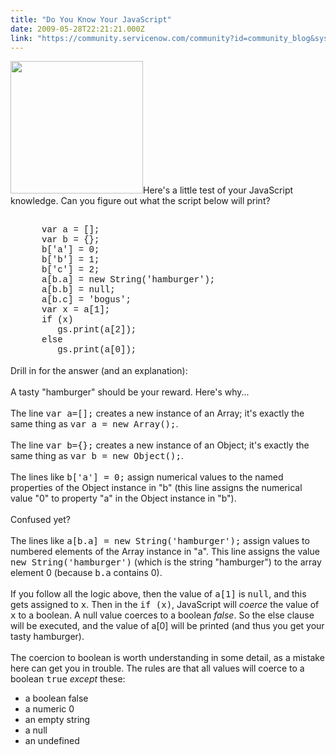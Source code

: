 ```yaml
---
title: "Do You Know Your JavaScript"
date: 2009-05-28T22:21:21.000Z
link: "https://community.servicenow.com/community?id=community_blog&sys_id=55bd6aa9dbd0dbc01dcaf3231f961900"
---
```

<p><img __jive_id="6655" alt="" class="jive-image" src="imagecache/Thumb/SlightlyLoony/know-it-all.jpg" style="width: auto; height: 212px;" />Here's a little test of your JavaScript knowledge. Can you figure out what the script below will print?<br /><div style="margin-left:50px;font-family: Courier;"><br />var a = [];<br />var b = {};<br />b['a'] = 0;<br />b['b'] = 1;<br />b['c'] = 2;<br />a[b.a] = new String('hamburger');<br />a[b.b] = null;<br />a[b.c] = 'bogus';<br />var x = a[1];<br />if (x)<br />&nbsp;&nbsp;&nbsp;gs.print(a[2]);<br />else<br />&nbsp;&nbsp;&nbsp;gs.print(a[0]);<br /></div><br />Drill in for the answer (and an explanation):<!--break--><br /><br />A tasty "hamburger" should be your reward. Here's why...<br /><br />The line <tt>var a=[];</tt> creates a new instance of an Array; it's exactly the same thing as <tt>var a = new Array();</tt>.<br /><br />The line <tt>var b={};</tt> creates a new instance of an Object; it's exactly the same thing as <tt>var b = new Object();</tt>.<br /><br />The lines like <tt>b['a'] = 0;</tt> assign numerical values to the named properties of the Object instance in "b" (this line assigns the numerical value "0" to property "a" in the Object instance in "b").<br /><br />Confused yet?<br /><br />The lines like <tt>a[b.a] = new String('hamburger');</tt> assign values to numbered elements of the Array instance in "a". This line assigns the value <tt>new String('hamburger')</tt> (which is the string "hamburger") to the array element 0 (because <tt>b.a</tt> contains 0).<br /><br />If you follow all the logic above, then the value of <tt>a[1]</tt> is <tt>null</tt>, and this gets assigned to <tt>x</tt>. Then in the <tt>if (x)</tt>, JavaScript will <i>coerce</i> the value of <tt>x</tt> to a boolean. A null value coerces to a boolean <i>false</i>. So the else clause will be executed, and the value of a[0] will be printed (and thus you get your tasty hamburger).<br /><br />The coercion to boolean is worth understanding in some detail, as a mistake here can get you in trouble. The rules are that all values will coerce to a boolean <tt>true</tt> <i>except</i> these:<br /><ul><li>a boolean false</li><li>a numeric 0</li><li>an empty string</li><li>a null</li><li>an undefined</li></ul></p>